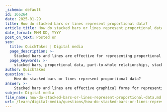 ```yaml
---
_schema: default
id: 166264
date: 2025-01-29
title: How do stacked bars or lines represent proportional data?
article_title: How do stacked bars or lines represent proportional data?
date_format: MMM DD, YYYY
post_on_text: Posted on
seo:
  title: QuickTakes | Digital media
  page_description: >-
    Stacked bars and lines are effective for representing proportional data by visually displaying part-to-whole relationships, category contributions, and trends over time.
  page_keywords: >-
    stacked bars, proportional data, part-to-whole relationships, stacked bar charts, stacked line charts, stacked area graphs, visual encoding, comparison, trends, category contribution, cumulative data representation
author: QuickTakes
question: >-
    How do stacked bars or lines represent proportional data?
answer: >-
    Stacked bars and lines are effective graphical forms for representing proportional data, as they visually convey part-to-whole relationships. Here’s how they achieve this:\n\n1. **Stacked Bar Charts**: In a stacked bar chart, each bar is divided into segments that represent different categories or components of the total. The height of each segment corresponds to its value, and the total height of the bar represents the sum of all segments. This allows viewers to easily see not only the total value but also the contribution of each category to that total. For example, a stacked percentage chart displays each segment as a percentage of 100%, emphasizing the proportionality of each category relative to the whole rather than their absolute values.\n\n2. **Stacked Line Charts (Stacked Area Graphs)**: Similar to stacked bar charts, stacked line charts (or stacked area graphs) show the cumulative total of different categories over a continuous variable, such as time. Each line represents a category, and the area below each line is filled with color. This visual stacking allows viewers to see how each category contributes to the overall total at any given point in time. The area between the lines visually represents the proportion of each category relative to the total.\n\n3. **Visual Encoding**: Both stacked bars and lines utilize visual properties such as length and area to encode data. The effectiveness of these visual properties in conveying information is supported by studies like those of Cleveland and McGill, which rank these properties based on their ability to accurately represent data.\n\n4. **Comparison and Trends**: Stacked charts facilitate comparison between categories and help identify trends over time. For instance, in a stacked area graph showing government spending, one can easily observe how different sectors' expenditures change over time and how they contribute to the overall budget.\n\nIn summary, stacked bars and lines are powerful tools for visualizing proportional data, allowing for clear communication of how individual components relate to the whole, both in absolute terms and as percentages.
subject: Digital media
file_name: how-do-stacked-bars-or-lines-represent-proportional-data.md
url: /learn/digital-media/questions/how-do-stacked-bars-or-lines-represent-proportional-data
---
```


&nbsp;